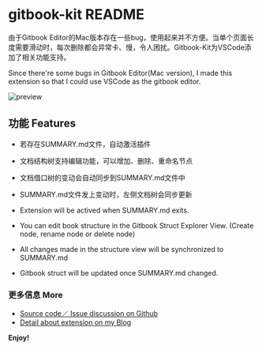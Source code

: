 # gitbook-kit README

由于Gitbook Editor的Mac版本存在一些bug，使用起来并不方便。当单个页面长度需要滑动时，每次删除都会异常卡、慢，令人困扰。Gitbook-Kit为VSCode添加了相关功能支持。

Since there're some bugs in Gitbook Editor(Mac version), I made this extension so that I could use VSCode as the gitbook editor.

![preview](https://www.hoyt-tian.com/content/images/2018/09/preview.png)

## 功能 Features

* 若存在SUMMARY.md文件，自动激活插件
* 文档结构树支持编辑功能，可以增加、删除、重命名节点
* 文档借口树的变动会自动同步到SUMMARY.md文件中
* SUMMARY.md文件发上变动时，左侧文档树会同步更新

* Extension will be actived when SUMMARY.md exits.
* You can edit book structure in the Gitbook Struct Explorer View. (Create node, rename node or delete node)
* All changes made in the structure view will be synchronized to SUMMARY.md
* Gitbook struct will be updated once SUMMARY.md changed.

### 更多信息 More

* [Source code／ Issue discussion on Github](https://github.com/hoyt-tian/vscode-gitbook-kit)
* [Detail about extension on my Blog](https://www.hoyt-tian.com/vscode-extension-for-gitbook/)

**Enjoy!**
